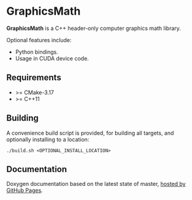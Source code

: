 # GraphicsMath

**GraphicsMath** is a C++ header-only computer graphics math library. 

Optional features include:
- Python bindings.
- Usage in CUDA device code.

## Requirements

- \>= CMake-3.17
- \>= C++11

## Building

A convenience build script is provided, for building all targets, and optionally installing to a location:
```
./build.sh <OPTIONAL_INSTALL_LOCATION>
```

## Documentation

Doxygen documentation based on the latest state of master, [hosted by GitHub Pages](https://moddyz.github.io/GraphicsMath/).
